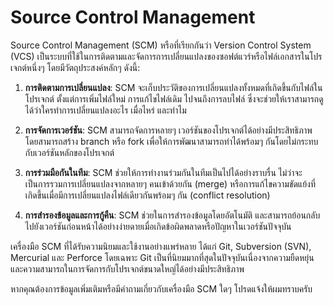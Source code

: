 # Source Control Management

Source Control Management (SCM) หรือที่เรียกกันว่า Version Control System (VCS) เป็นระบบที่ใช้ในการติดตามและจัดการการเปลี่ยนแปลงของซอฟต์แวร์หรือไฟล์เอกสารในโปรเจกต์หนึ่งๆ โดยมีวัตถุประสงค์หลักๆ ดังนี้:

1. **การติดตามการเปลี่ยนแปลง**: SCM จะเก็บประวัติของการเปลี่ยนแปลงทั้งหมดที่เกิดขึ้นกับไฟล์ในโปรเจกต์ ตั้งแต่การเพิ่มไฟล์ใหม่ การแก้ไขไฟล์เดิม ไปจนถึงการลบไฟล์ ซึ่งจะช่วยให้เราสามารถดูได้ว่าใครทำการเปลี่ยนแปลงอะไร เมื่อไหร่ และทำไม

2. **การจัดการเวอร์ชัน**: SCM สามารถจัดการหลายๆ เวอร์ชันของโปรเจกต์ได้อย่างมีประสิทธิภาพ โดยสามารถสร้าง branch หรือ fork เพื่อให้การพัฒนาสามารถทำได้พร้อมๆ กันโดยไม่กระทบกับเวอร์ชันหลักของโปรเจกต์

3. **การร่วมมือกันในทีม**: SCM ช่วยให้การทำงานร่วมกันในทีมเป็นไปได้อย่างราบรื่น ไม่ว่าจะเป็นการรวมการเปลี่ยนแปลงจากหลายๆ คนเข้าด้วยกัน (merge) หรือการแก้ไขความขัดแย้งที่เกิดขึ้นเมื่อมีการเปลี่ยนแปลงไฟล์เดียวกันพร้อมๆ กัน (conflict resolution)

4. **การสำรองข้อมูลและการกู้คืน**: SCM ช่วยในการสำรองข้อมูลโดยอัตโนมัติ และสามารถย้อนกลับไปยังเวอร์ชันก่อนหน้าได้อย่างง่ายดายเมื่อเกิดข้อผิดพลาดหรือปัญหาในเวอร์ชันปัจจุบัน

เครื่องมือ SCM ที่ได้รับความนิยมและใช้งานอย่างแพร่หลาย ได้แก่ Git, Subversion (SVN), Mercurial และ Perforce โดยเฉพาะ Git เป็นที่นิยมมากที่สุดในปัจจุบันเนื่องจากความยืดหยุ่นและความสามารถในการจัดการกับโปรเจกต์ขนาดใหญ่ได้อย่างมีประสิทธิภาพ

หากคุณต้องการข้อมูลเพิ่มเติมหรือมีคำถามเกี่ยวกับเครื่องมือ SCM ใดๆ โปรดแจ้งให้ผมทราบครับ